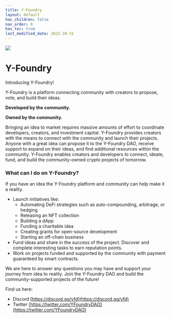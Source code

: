 ```yaml
---
title: Y-Foundry
layout: default
has_children: false
nav_order: 0
has_toc: true
last_modified_date: 2022-10-31
---
```

![](assets/images/banner.gif)

Y-Foundry
=========

Introducing Y-Foundry!

Y-Foundry is a platform connecting community with creators to propose, vote, and build their ideas.

**Developed by the community.**

**Owned by the community.**

Bringing an idea to market requires massive amounts of effort to coordinate developers, creators, and investment capital. Y-Foundry provides creators with the means to connect with the community and launch their projects. Anyone with a great idea can propose it to the Y-Foundry DAO, receive support to expand on their ideas, and find additional resources within the community. Y-Foundry enables creators and developers to connect, ideate, fund, and build the community-owned crypto projects of tomorrow.

### What can I do on Y-Foundry?

If you have an idea the Y-Foundry platform and community can help make it a reality.

- Launch initiatives like:
    - Automating DeFi strategies such as auto-compounding, arbitrage, or hedging
    - Releasing an NFT collection
    - Building a dApp
    - Funding a charitable idea
    - Creating grants for open-source development
    - Starting an off-chain business
- Fund ideas and share in the success of the project. Discover and complete interesting tasks to earn reputation points.
- Work on projects funded and supported by the community with payment guaranteed by smart contracts.

We are here to answer any questions you may have and support your journey from idea to reality. Join the Y-Foundry DAO and build the community-supported projects of the future!

Find us here:
- Discord [https://discord.gg/yfd](https://discord.gg/yfd)
- Twitter [https://twitter.com/YFoundryDAO](https://twitter.com/YFoundryDAO)
